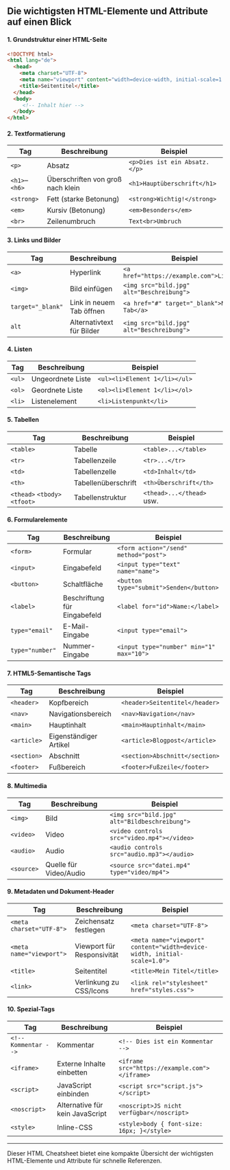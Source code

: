 ## Die wichtigsten HTML-Elemente und Attribute auf einen Blick

#### 1. **Grundstruktur einer HTML-Seite**

```html
<!DOCTYPE html>
<html lang="de"> 
  <head>
    <meta charset="UTF-8">
    <meta name="viewport" content="width=device-width, initial-scale=1.0">
    <title>Seitentitel</title>
  </head>
  <body>
     <!-- Inhalt hier -->
  </body>
</html>
```

#### 2. **Textformatierung**

| Tag           | Beschreibung                      | Beispiel                      |
| ------------- | --------------------------------- | ----------------------------- |
| `<p>`         | Absatz                            | `<p>Dies ist ein Absatz.</p>` |
| `<h1>`–`<h6>` | Überschriften von groß nach klein | `<h1>Hauptüberschrift</h1>`   |
| `<strong>`    | Fett (starke Betonung)            | `<strong>Wichtig!</strong>`   |
| `<em>`        | Kursiv (Betonung)                 | `<em>Besonders</em>`          |
| `<br>`        | Zeilenumbruch                     | `Text<br>Umbruch`             |

#### 3. **Links und Bilder**

| Tag               | Beschreibung              | Beispiel                                    |
| ----------------- | ------------------------- | ------------------------------------------- |
| `<a>`             | Hyperlink                 | `<a href="https://example.com">Link</a>`    |
| `<img>`           | Bild einfügen             | `<img src="bild.jpg" alt="Beschreibung">`   |
| `target="_blank"` | Link in neuem Tab öffnen  | `<a href="#" target="_blank">Neuer Tab</a>` |
| `alt`             | Alternativtext für Bilder | `<img src="bild.jpg" alt="Beschreibung">`   |

#### 4. **Listen**

| Tag    | Beschreibung      | Beispiel                      |
| ------ | ----------------- | ----------------------------- |
| `<ul>` | Ungeordnete Liste | `<ul><li>Element 1</li></ul>` |
| `<ol>` | Geordnete Liste   | `<ol><li>Element 1</li></ol>` |
| `<li>` | Listenelement     | `<li>Listenpunkt</li>`        |

#### 5. **Tabellen**

| Tag                           | Beschreibung        | Beispiel                  |
| ----------------------------- | ------------------- | ------------------------- |
| `<table>`                     | Tabelle             | `<table>...</table>`      |
| `<tr>`                        | Tabellenzeile       | `<tr>...</tr>`            |
| `<td>`                        | Tabellenzelle       | `<td>Inhalt</td>`         |
| `<th>`                        | Tabellenüberschrift | `<th>Überschrift</th>`    |
| `<thead>` `<tbody>` `<tfoot>` | Tabellenstruktur    | `<thead>...</thead>` usw. |

#### 6. **Formularelemente**

| Tag             | Beschreibung                 | Beispiel                                 |
| --------------- | ---------------------------- | ---------------------------------------- |
| `<form>`        | Formular                     | `<form action="/send" method="post">`    |
| `<input>`       | Eingabefeld                  | `<input type="text" name="name">`        |
| `<button>`      | Schaltfläche                 | `<button type="submit">Senden</button>`  |
| `<label>`       | Beschriftung für Eingabefeld | `<label for="id">Name:</label>`          |
| `type="email"`  | E-Mail-Eingabe               | `<input type="email">`                   |
| `type="number"` | Nummer-Eingabe               | `<input type="number" min="1" max="10">` |

#### 7. **HTML5-Semantische Tags**

| Tag         | Beschreibung           | Beispiel                       |
| ----------- | ---------------------- | ------------------------------ |
| `<header>`  | Kopfbereich            | `<header>Seitentitel</header>` |
| `<nav>`     | Navigationsbereich     | `<nav>Navigation</nav>`        |
| `<main>`    | Hauptinhalt            | `<main>Hauptinhalt</main>`     |
| `<article>` | Eigenständiger Artikel | `<article>Blogpost</article>`  |
| `<section>` | Abschnitt              | `<section>Abschnitt</section>` |
| `<footer>`  | Fußbereich             | `<footer>Fußzeile</footer>`    |

#### 8. **Multimedia**

| Tag        | Beschreibung           | Beispiel                                      |
| ---------- | ---------------------- | --------------------------------------------- |
| `<img>`    | Bild                   | `<img src="bild.jpg" alt="Bildbeschreibung">` |
| `<video>`  | Video                  | `<video controls src="video.mp4"></video>`    |
| `<audio>`  | Audio                  | `<audio controls src="audio.mp3"></audio>`    |
| `<source>` | Quelle für Video/Audio | `<source src="datei.mp4" type="video/mp4">`   |

#### 9. **Metadaten und Dokument-Header**

| Tag                      | Beschreibung               | Beispiel                                                                 |
| ------------------------ | -------------------------- | ------------------------------------------------------------------------ |
| `<meta charset="UTF-8">` | Zeichensatz festlegen      | `<meta charset="UTF-8">`                                                 |
| `<meta name="viewport">` | Viewport für Responsivität | `<meta name="viewport" content="width=device-width, initial-scale=1.0">` |
| `<title>`                | Seitentitel                | `<title>Mein Titel</title>`                                              |
| `<link>`                 | Verlinkung zu CSS/Icons    | `<link rel="stylesheet" href="styles.css">`                              |

#### 10. **Spezial-Tags**

| Tag                  | Beschreibung                    | Beispiel                                      |
| -------------------- | ------------------------------- | --------------------------------------------- |
| `<!-- Kommentar -->` | Kommentar                       | `<!-- Dies ist ein Kommentar -->`             |
| `<iframe>`           | Externe Inhalte einbetten       | `<iframe src="https://example.com"></iframe>` |
| `<script>`           | JavaScript einbinden            | `<script src="script.js"></script>`           |
| `<noscript>`         | Alternative für kein JavaScript | `<noscript>JS nicht verfügbar</noscript>`     |
| `<style>`            | Inline-CSS                      | `<style>body { font-size: 16px; }</style>`    |

---

Dieser HTML Cheatsheet bietet eine kompakte Übersicht der wichtigsten HTML-Elemente und Attribute für schnelle Referenzen.